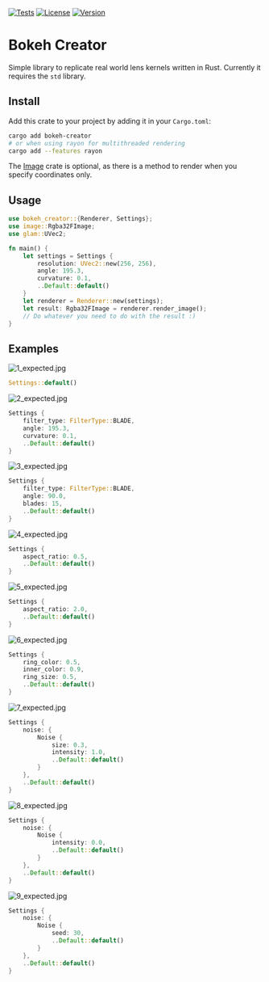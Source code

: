 [![Tests](https://github.com/gillesvink/bokeh-creator/actions/workflows/test.yaml/badge.svg)](https://github.com/gillesvink/bokeh-creator/actions/workflows/test.yaml) 
[![License](https://img.shields.io/crates/l/bokeh-creator)](https://crates.io/crates/bokeh-creator) 
[![Version](https://img.shields.io/crates/v/bokeh-creator)](https://crates.io/crates/bokeh-creator) 


# Bokeh Creator

Simple library to replicate real world lens kernels written in Rust. Currently it requires the `std` library.

## Install
Add this crate to your project by adding it in your `Cargo.toml`:
```bash
cargo add bokeh-creator
# or when using rayon for multithreaded rendering
cargo add --features rayon
```

The [Image](https://crates.io/crates/image) crate is optional, as there is a method to render when you specify coordinates only.


## Usage

```rust
use bokeh_creator::{Renderer, Settings};
use image::Rgba32FImage;
use glam::UVec2;

fn main() {
    let settings = Settings {
        resolution: UVec2::new(256, 256),
        angle: 195.3,
        curvature: 0.1,
        ..Default::default()
    }
    let renderer = Renderer::new(settings);    
    let result: Rgba32FImage = renderer.render_image();
    // Do whatever you need to do with the result :)
}
```


## Examples

![1_expected.jpg](https://codeberg.org/gillesvink/bokeh-creator/raw/branch/main/test/images/1_expected.jpg) 
```rust
Settings::default()
```

![2_expected.jpg](https://codeberg.org/gillesvink/bokeh-creator/raw/branch/main/test/images/2_expected.jpg) 
```rust
Settings {
    filter_type: FilterType::BLADE,
    angle: 195.3,
    curvature: 0.1,
    ..Default::default()
}
```

![3_expected.jpg](https://codeberg.org/gillesvink/bokeh-creator/raw/branch/main/test/images/3_expected.jpg) 
```rust
Settings {
    filter_type: FilterType::BLADE,
    angle: 90.0,
    blades: 15,
    ..Default::default()
}
```


![4_expected.jpg](https://codeberg.org/gillesvink/bokeh-creator/raw/branch/main/test/images/4_expected.jpg) 
```rust
Settings {
    aspect_ratio: 0.5,
    ..Default::default()
}
```

![5_expected.jpg](https://codeberg.org/gillesvink/bokeh-creator/raw/branch/main/test/images/5_expected.jpg) 
```rust
Settings {
    aspect_ratio: 2.0,
    ..Default::default()
}
```

![6_expected.jpg](https://codeberg.org/gillesvink/bokeh-creator/raw/branch/main/test/images/6_expected.jpg) 
```rust
Settings {
    ring_color: 0.5,
    inner_color: 0.9,
    ring_size: 0.5,
    ..Default::default()
}
```

![7_expected.jpg](https://codeberg.org/gillesvink/bokeh-creator/raw/branch/main/test/images/7_expected.jpg) 
```rust
Settings {
    noise: {
        Noise { 
            size: 0.3, 
            intensity: 1.0, 
            ..Default::default()
        }
    },
    ..Default::default()
}
```

![8_expected.jpg](https://codeberg.org/gillesvink/bokeh-creator/raw/branch/main/test/images/8_expected.jpg) 
```rust
Settings {
    noise: {
        Noise { 
            intensity: 0.0, 
            ..Default::default()
        }
    },
    ..Default::default()
}
```

![9_expected.jpg](https://codeberg.org/gillesvink/bokeh-creator/raw/branch/main/test/images/9_expected.jpg) 
```rust
Settings {
    noise: {
        Noise { 
            seed: 30, 
            ..Default::default()
        }
    },
    ..Default::default()
}
```
